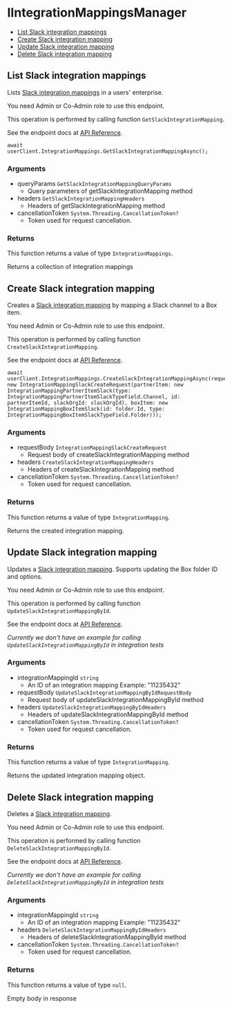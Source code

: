 # IIntegrationMappingsManager


- [List Slack integration mappings](#list-slack-integration-mappings)
- [Create Slack integration mapping](#create-slack-integration-mapping)
- [Update Slack integration mapping](#update-slack-integration-mapping)
- [Delete Slack integration mapping](#delete-slack-integration-mapping)

## List Slack integration mappings

Lists [Slack integration mappings](https://support.box.com/hc/en-us/articles/4415585987859-Box-as-the-Content-Layer-for-Slack) in a users' enterprise.

You need Admin or Co-Admin role to
use this endpoint.

This operation is performed by calling function `GetSlackIntegrationMapping`.

See the endpoint docs at
[API Reference](https://developer.box.com/reference/get-integration-mappings-slack/).

<!-- sample get_integration_mappings_slack -->
```
await userClient.IntegrationMappings.GetSlackIntegrationMappingAsync();
```

### Arguments

- queryParams `GetSlackIntegrationMappingQueryParams`
  - Query parameters of getSlackIntegrationMapping method
- headers `GetSlackIntegrationMappingHeaders`
  - Headers of getSlackIntegrationMapping method
- cancellationToken `System.Threading.CancellationToken?`
  - Token used for request cancellation.


### Returns

This function returns a value of type `IntegrationMappings`.

Returns a collection of integration mappings


## Create Slack integration mapping

Creates a [Slack integration mapping](https://support.box.com/hc/en-us/articles/4415585987859-Box-as-the-Content-Layer-for-Slack)
by mapping a Slack channel to a Box item.

You need Admin or Co-Admin role to
use this endpoint.

This operation is performed by calling function `CreateSlackIntegrationMapping`.

See the endpoint docs at
[API Reference](https://developer.box.com/reference/post-integration-mappings-slack/).

<!-- sample post_integration_mappings_slack -->
```
await userClient.IntegrationMappings.CreateSlackIntegrationMappingAsync(requestBody: new IntegrationMappingSlackCreateRequest(partnerItem: new IntegrationMappingPartnerItemSlack(type: IntegrationMappingPartnerItemSlackTypeField.Channel, id: partnerItemId, slackOrgId: slackOrgId), boxItem: new IntegrationMappingBoxItemSlack(id: folder.Id, type: IntegrationMappingBoxItemSlackTypeField.Folder)));
```

### Arguments

- requestBody `IntegrationMappingSlackCreateRequest`
  - Request body of createSlackIntegrationMapping method
- headers `CreateSlackIntegrationMappingHeaders`
  - Headers of createSlackIntegrationMapping method
- cancellationToken `System.Threading.CancellationToken?`
  - Token used for request cancellation.


### Returns

This function returns a value of type `IntegrationMapping`.

Returns the created integration mapping.


## Update Slack integration mapping

Updates a [Slack integration mapping](https://support.box.com/hc/en-us/articles/4415585987859-Box-as-the-Content-Layer-for-Slack).
Supports updating the Box folder ID and options.

You need Admin or Co-Admin role to
use this endpoint.

This operation is performed by calling function `UpdateSlackIntegrationMappingById`.

See the endpoint docs at
[API Reference](https://developer.box.com/reference/put-integration-mappings-slack-id/).

*Currently we don't have an example for calling `UpdateSlackIntegrationMappingById` in integration tests*

### Arguments

- integrationMappingId `string`
  - An ID of an integration mapping Example: "11235432"
- requestBody `UpdateSlackIntegrationMappingByIdRequestBody`
  - Request body of updateSlackIntegrationMappingById method
- headers `UpdateSlackIntegrationMappingByIdHeaders`
  - Headers of updateSlackIntegrationMappingById method
- cancellationToken `System.Threading.CancellationToken?`
  - Token used for request cancellation.


### Returns

This function returns a value of type `IntegrationMapping`.

Returns the updated integration mapping object.


## Delete Slack integration mapping

Deletes a [Slack integration mapping](https://support.box.com/hc/en-us/articles/4415585987859-Box-as-the-Content-Layer-for-Slack).


You need Admin or Co-Admin role to
use this endpoint.

This operation is performed by calling function `DeleteSlackIntegrationMappingById`.

See the endpoint docs at
[API Reference](https://developer.box.com/reference/delete-integration-mappings-slack-id/).

*Currently we don't have an example for calling `DeleteSlackIntegrationMappingById` in integration tests*

### Arguments

- integrationMappingId `string`
  - An ID of an integration mapping Example: "11235432"
- headers `DeleteSlackIntegrationMappingByIdHeaders`
  - Headers of deleteSlackIntegrationMappingById method
- cancellationToken `System.Threading.CancellationToken?`
  - Token used for request cancellation.


### Returns

This function returns a value of type `null`.

Empty body in response


